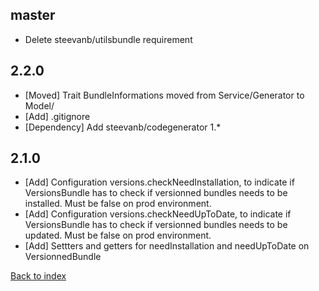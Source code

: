 master
------

- Delete steevanb/utilsbundle requirement

2.2.0
-----

- [Moved] Trait BundleInformations moved from Service/Generator to Model/
- [Add] .gitignore
- [Dependency] Add steevanb/codegenerator 1.*

2.1.0
-----

- [Add] Configuration versions.checkNeedInstallation, to indicate if VersionsBundle has to check if versionned bundles needs to be installed. Must be false on prod environment.
- [Add] Configuration versions.checkNeedUpToDate, to indicate if VersionsBundle has to check if versionned bundles needs to be updated. Must be false on prod environment.
- [Add] Settters and getters for needInstallation and needUpToDate on VersionnedBundle

[Back to index](../../README.md)
